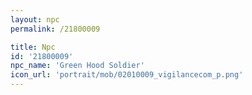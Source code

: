 ```yaml
---
layout: npc
permalink: /21800009

title: Npc
id: '21800009'
npc_name: 'Green Hood Soldier'
icon_url: 'portrait/mob/02010009_vigilancecom_p.png'
---
```

